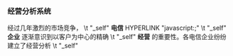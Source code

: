 ### 经营分析系统

经过几年激烈的市场竞争， \\t &quot;_self&quot; **电信** HYPERLINK &quot;javascript:;&quot; \t &quot;_self&quot; **企业** 逐渐意识到以客户为中心的精确 \\t &quot;_self&quot; **经营** 的重要性。各电信企业纷纷建立了经营分析 \\t &quot;_self&quot;